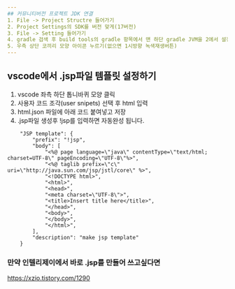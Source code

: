 ```yaml
---
## 커뮤니티버전 프로젝트 JDK 연결
1. File -> Project Structre 들어가기
2. Project Settings의 SDK를 버전 맞게(17버전)
3. File -> Setting 들어가기
4. gradle 검색 후 build tools의 gradle 항목에서 맨 하단 gradle JVM을 2에서 설정한 버전으로 맞추기
5. 우측 상단 코끼리 모양 아이콘 누르기(없으면 1시방향 녹색재생버튼)
---
```

## vscode에서 .jsp파일 템플릿 설정하기
1. vscode 좌측 하단 톱니바퀴 모양 클릭
2. 사용자 코드 조각(user snipets) 선택 후 html 입력
3. html.json 파일에 아래 코드 붙여넣고 저장
4. .jsp파일 생성후 !jsp를 입력하면 자동완성 됩니다.
```
    "JSP template": {
		"prefix": "!jsp",
		"body": [
			"<%@ page language=\"java\" contentType=\"text/html; charset=UTF-8\" pageEncoding=\"UTF-8\"%>",
			"<%@ taglib prefix=\"c\" uri=\"http://java.sun.com/jsp/jstl/core\" %>",
			"<!DOCTYPE html>",
			"<html>",
			"<head>",
			"<meta charset=\"UTF-8\">",
			"<title>Insert title here</title>",
			"</head>",
			"<body>",
			"</body>",
			"</html>",
		],
		"description": "make jsp template"
	}
```

### 만약 인텔리제이에서 바로 .jsp를 만들어 쓰고싶다면
https://xzio.tistory.com/1290
